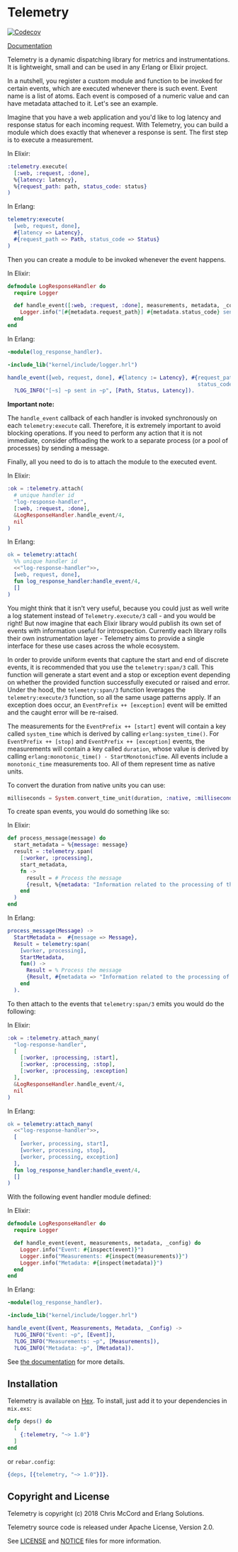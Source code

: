 # Telemetry

[![Codecov](https://codecov.io/gh/beam-telemetry/telemetry/branch/master/graphs/badge.svg)](https://codecov.io/gh/beam-telemetry/telemetry/branch/master/graphs/badge.svg)

[Documentation](https://hexdocs.pm/telemetry/)

Telemetry is a dynamic dispatching library for metrics and instrumentations. It is lightweight,
small and can be used in any Erlang or Elixir project.

In a nutshell, you register a custom module and function to be invoked for certain events,
which are executed whenever there is such event. Event name is a list of atoms. Each event is
composed of a numeric value and can have metadata attached to it. Let's see an example.

Imagine that you have a web application and you'd like to log latency and response status for each
incoming request. With Telemetry, you can build a module which does exactly that whenever a response
is sent. The first step is to execute a measurement.

In Elixir:

```elixir
:telemetry.execute(
  [:web, :request, :done],
  %{latency: latency},
  %{request_path: path, status_code: status}
)
```

In Erlang:

```erlang
telemetry:execute(
  [web, request, done],
  #{latency => Latency},
  #{request_path => Path, status_code => Status}
)
```

Then you can create a module to be invoked whenever the event happens.

In Elixir:

```elixir
defmodule LogResponseHandler do
  require Logger

  def handle_event([:web, :request, :done], measurements, metadata, _config) do
    Logger.info("[#{metadata.request_path}] #{metadata.status_code} sent in #{measurements.latency}")
  end
end
```

In Erlang:

```erlang
-module(log_response_handler).

-include_lib("kernel/include/logger.hrl")

handle_event([web, request, done], #{latency := Latency}, #{request_path := Path,
                                                            status_code := Status}, _Config) ->
  ?LOG_INFO("[~s] ~p sent in ~p", [Path, Status, Latency]).

```

**Important note:**

The `handle_event` callback of each handler is invoked synchronously on each `telemetry:execute` call. Therefore, it is extremely important to avoid blocking operations. If you need to perform any action that it is not immediate, consider offloading the work to a separate process (or a pool of processes) by sending a message.

Finally, all you need to do is to attach the module to the executed event.

In Elixir:

```elixir
:ok = :telemetry.attach(
  # unique handler id
  "log-response-handler",
  [:web, :request, :done],
  &LogResponseHandler.handle_event/4,
  nil
)
```

In Erlang:

```erlang
ok = telemetry:attach(
  %% unique handler id
  <<"log-response-handler">>,
  [web, request, done],
  fun log_response_handler:handle_event/4,
  []
)
```

You might think that it isn't very useful, because you could just as well write a log statement
instead of `Telemetry.execute/3` call - and you would be right! But now imagine that each Elixir library
would publish its own set of events with information useful for introspection. Currently each library
rolls their own instrumentation layer - Telemetry aims to provide a single interface for these use
cases across the whole ecosystem.

In order to provide uniform events that capture the start and end of discrete events, it is recommended
that you use the `telemetry:span/3` call. This function will generate a start event and a stop or exception
event depending on whether the provided function successfully executed or raised and error. Under the hood,
the `telemetry:span/3` function leverages the `telemetry:execute/3` function, so all the same usage patterns
apply. If an exception does occur, an `EventPrefix ++ [exception]` event will be emitted and the caught error
will be re-raised.

The measurements for the `EventPrefix ++ [start]` event will contain a key called `system_time` which is
derived by calling `erlang:system_time()`. For `EventPrefix ++ [stop]` and `EventPrefix ++ [exception]`
events, the measurements will contain a key called `duration`, whose value is derived by calling
`erlang:monotonic_time() - StartMonotonicTime`. All events include a `monotonic_time` measurements too.
All of them represent time as native units.

To convert the duration from native units you can use:

```elixir
milliseconds = System.convert_time_unit(duration, :native, :millisecond)
```

To create span events, you would do something like so:

In Elixir:

```elixir
def process_message(message) do
  start_metadata = %{message: message}
  result = :telemetry.span(
    [:worker, :processing],
    start_metadata,
    fn ->
      result = # Process the message
      {result, %{metadata: "Information related to the processing of the message"}}
    end
  )
end
```

In Erlang:

```erlang
process_message(Message) ->
  StartMetadata =  #{message => Message},
  Result = telemetry:span(
    [worker, processing],
    StartMetadata,
    fun() ->
      Result = % Process the message
      {Result, #{metadata => "Information related to the processing of the message"}}
    end
  ).
```

To then attach to the events that `telemetry:span/3` emits you would do the following:

In Elixir:

```elixir
:ok = :telemetry.attach_many(
  "log-response-handler",
  [
    [:worker, :processing, :start],
    [:worker, :processing, :stop],
    [:worker, :processing, :exception]
  ],
  &LogResponseHandler.handle_event/4,
  nil
)
```

In Erlang:

```erlang
ok = telemetry:attach_many(
  <<"log-response-handler">>,
  [
    [worker, processing, start],
    [worker, processing, stop],
    [worker, processing, exception]
  ],
  fun log_response_handler:handle_event/4,
  []
)
```

With the following event handler module defined:

In Elixir:

```elixir
defmodule LogResponseHandler do
  require Logger

  def handle_event(event, measurements, metadata, _config) do
    Logger.info("Event: #{inspect(event)}")
    Logger.info("Measurements: #{inspect(measurements)}")
    Logger.info("Metadata: #{inspect(metadata)}")
  end
end
```

In Erlang:

```erlang
-module(log_response_handler).

-include_lib("kernel/include/logger.hrl")

handle_event(Event, Measurements, Metadata, _Config) ->
  ?LOG_INFO("Event: ~p", [Event]),
  ?LOG_INFO("Measurements: ~p", [Measurements]),
  ?LOG_INFO("Metadata: ~p", [Metadata]).
```

See [the documentation](https://hexdocs.pm/telemetry/) for more details.

## Installation

Telemetry is available on [Hex](https://hex.pm/packages/telemetry). To install, just add it to
your dependencies in `mix.exs`:

```elixir
defp deps() do
  [
    {:telemetry, "~> 1.0"}
  ]
end
```

or `rebar.config`:

```erlang
{deps, [{telemetry, "~> 1.0"}]}.
```

## Copyright and License

Telemetry is copyright (c) 2018 Chris McCord and Erlang Solutions.

Telemetry source code is released under Apache License, Version 2.0.

See [LICENSE](LICENSE) and [NOTICE](NOTICE) files for more information.

